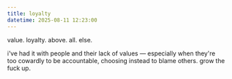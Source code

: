```yaml
---
title: loyalty
datetime: 2025-08-11 12:23:00
---
```

value. loyalty. above. all. else.

i've had it with people and their lack of values — especially when they're too cowardly to be accountable, choosing instead to blame others.
grow the fuck up.
